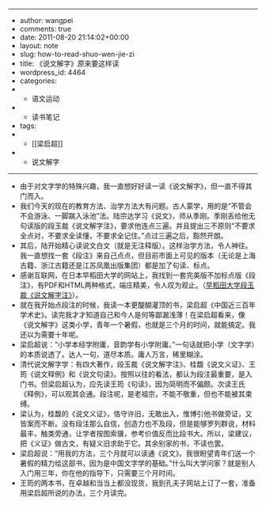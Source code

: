 - ---
- author: wangpei
- comments: true
- date: 2011-08-20 21:14:02+00:00
- layout: note
- slug: how-to-read-shuo-wen-jie-zi
- title: 《说文解字》原来要这样读
- wordpress_id: 4464
- categories:
- - 语文运动
- - 读书笔记
- tags:
- - [[梁启超]]
- - 说文解字
- ---
- 由于对文字学的特殊兴趣，我一直想好好读一读《说文解字》，但一直不得其门而入。
- 我们今天的现在的教育方法、治学方法大有问题。古人蒙学，用的是“不管会不会游泳、一脚踹入泳池”法。陆宗达学习《说文》，师从季刚。季刚丢给他无句读版的段玉裁《说文解字注》，要求他连点三遍。并且提出三不原则“不要求全点对，不要求全读懂，不要求全记住。”点过三遍之后，豁然开朗。
- 其后，陆开始精心读说文白文（就是无注释版）。这样治学方法，令人神往。我一直想找一套《段注》来自己点点，但目前市面上可见的版本（无论是上海古籍、浙江古籍还是江苏凤凰出版集团）都是加了句读、标点。
- 感谢互联网，在日本早稻田大学的网站上，我找到一套完美版不加标点版《段注》，有PDF和HTML两种格式，端庄精美，令人叹为观止。（[早稻田大学段玉裁《说文解字注》](http://www.wul.waseda.ac.jp/kotenseki/html/ho04/ho04_00026_0001/index.html)）。
- 就在我开始点段注的时候，我读一本更醍醐灌顶的书，梁启超《中国近三百年学术史》。读完我才才知道自己和今人是何等鄙漏浅薄！在梁启超看来，像《说文解字》这类小学，青年一个暑假，也就是三个月的时间，就能搞定。我还以为需要十年呢。
- 梁启超说：“小学本经学附庸，音韵学有小学附庸。”一句话就把小学（文字学）的本质说透了。达人一句，道尽本质。庸人万言，稀里糊涂。
- 清代说文解字学：有四大著作，段玉裁《说文解字注》、桂馥《说文义证》、王筠《说文释例》和《说文句读》。按照以往的看法，都认为段注最重要，是入门书。但梁启超认为，应先读王筠《句读》，因为简明而不偏颇。次读王氏《释例》，可以观其会通。段注呢，是老祖宗，不能不敬重，但也不能被其束缚。
- 梁认为，桂馥的《说文义证》，恪守许旧，无敢出入，惟博引他书做旁证，又皆案而不断。没有段注那么自信，创造力也不及段，但是能够罗列群说，材料最丰，触类旁通，让学者按图索骥，参考价值反而比段书大。所以，梁建议，把《义证》做古文，有疑义旧求助于它。其余别家的书，不读也罢。
- 梁启超说：“用我的方法，三个月就可以读通《说文》。我很盼望青年们送一个暑假的精力给这部书，因为是中国文字学的基础。”什么叫大学问家？就是别人入门用三年，你在他的指导下，只需要三个月时间。
- 王筠的两本书，在卓越和当当上都没现货，我到孔夫子网站上订了一套，准备用梁启超所说的办法，三个月读完。
